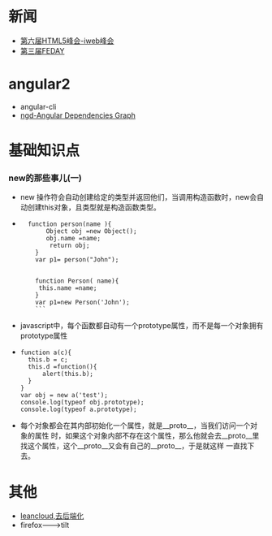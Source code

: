 # 新闻
- [第六届HTML5峰会-iweb峰会](http://2017.html5dw.com/)
- [第三届FEDAY](https://fequan.com/2017/)

# angular2
+ angular-cli
+ [ngd-Angular Dependencies Graph](https://github.com/compodoc/ngd)

# 基础知识点
### new的那些事儿(一)

+ new 操作符会自动创建给定的类型并返回他们，当调用构造函数时，new会自动创建this对象，且类型就是构造函数类型。

+ ```
    function person(name ){
         Object obj =new Object();
         obj.name =name;
          return obj;
      }
      var p1= person("John");


      function Person( name){
       this.name =name;
      }
      var p1=new Person('John');
      ```

+ javascript中，每个函数都自动有一个prototype属性，而不是每一个对象拥有prototype属性

+   ```
    function a(c){
      this.b = c;
      this.d =function(){
          alert(this.b);
      }
    }
    var obj = new a('test');
    console.log(typeof obj.prototype);
    console.log(typeof a.prototype);
    ```
+ 每个对象都会在其内部初始化一个属性，就是__proto__，当我们访问一个对象的属性 时，如果这个对象内部不存在这个属性，那么他就会去__proto__里找这个属性，这个__proto__又会有自己的__proto__，于是就这样 一直找下去。


# 其他
+ [leancloud,去后端化](http://leancloud.cn)
+ firefox--->tilt
